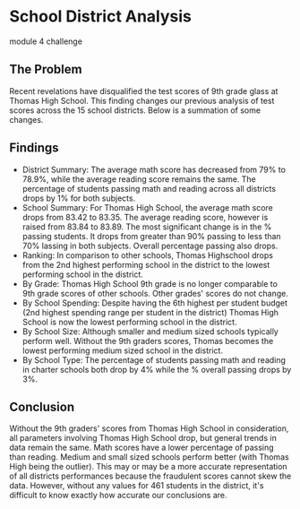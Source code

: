 # School District Analysis
module 4 challenge

## The Problem
Recent revelations have disqualified the test scores of 9th grade glass at Thomas High School. This finding changes our previous analysis of test scores across the 15 school districts. Below is a summation of some changes.

## Findings
- District Summary: The average math score has decreased from 79% to 78.9%, while the average reading score remains the same. The percentage of students passing math and reading across all districts drops by 1% for both subjects.
- School Summary: For Thomas High School, the average math score drops from 83.42 to 83.35. The average reading score, however is raised from 83.84 to 83.89. The most significant change is in the % passing students. It drops from greater than 90% passing to less than 70% lassing in both subjects. Overall percentage passing also drops.
- Ranking: In comparison to other schools, Thomas Highschool drops from the 2nd highest performing school in the district to the lowest performing school in the district. 
- By Grade: Thomas High School 9th grade is no longer comparable to 9th grade scores of other schools. Other grades' scores do not change.
- By School Spending: Despite having the 6th highest per student budget (2nd highest spending range per student in the district) Thomas High School is now the lowest performing school in the district.
- By School Size: Although smaller and medium sized schools typically perform well. Without the 9th graders scores, Thomas becomes the lowest performing medium sized school in the district.
- By School Type: The percentage of students passing math and reading in charter schools both drop by 4% while the % overall passing drops by 3%. 

## Conclusion
Without the 9th graders' scores from Thomas High School in consideration, all parameters involving Thomas High School drop, but general trends in data remain the same. Math scores have a lower percentage of passing than reading. Medium and small sized schools perform better (with Thomas High being the outlier). This may or may be a more accurate representation of all districts performances because the fraudulent scores cannot skew the data. However, without any values for 461 students in the district, it's difficult to know exactly how accurate our conclusions are.

